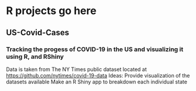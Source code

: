 # R projects go here

## US-Covid-Cases
### Tracking the progess of COVID-19 in the US and visualizing it using R, and RShiny
Data is taken from The NY Times public dataset located at https://github.com/nytimes/covid-19-data
Ideas: 
  Provide visualization of the datasets available
  Make an R Shiny app to breakdown each individual state
